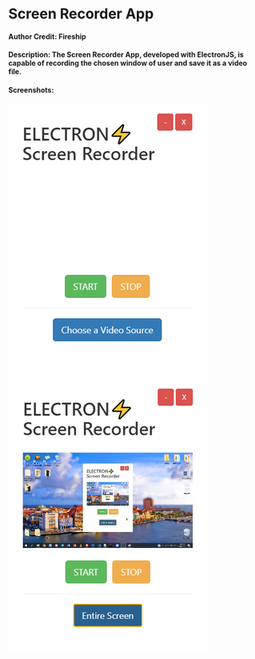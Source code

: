 # Screen Recorder App
 #### Author Credit: Fireship
 #### Description: The Screen Recorder App, developed with ElectronJS, is capable of recording the chosen window of user and save it as a video file.
 #### Screenshots:
 ![](https://github.com/frncs1999/SystemMonitor/blob/master/ss_01.png)
 ![](https://github.com/frncs1999/SystemMonitor/blob/master/ss_02.png)
